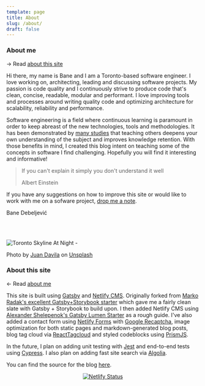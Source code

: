 ```yaml
---
template: page
title: About
slug: /about/
draft: false
---
```


<span id="about-me">

### About me

→ Read [about this site](#about-cleancode)

</span>

<style>
.my-image {
    margin: 30px 0 30px 30px;
    float: right;
}

.my-image div {
  width: 200px !important;
  height: 200px !important;
  padding-bottom: 0 !important;
}

.my-image img {
  border: 1px solid #666;
  border-radius: 50% !important;
  width: 200px !important;
  height: auto !important;
}

.my-image .gatsby-resp-image-background-image {
    border-radius: 50% !important;
}
</style>

<wrapped-image className="my-image" src="bane.jpg" alt="Bane Debeljević"></wrapped-image>

Hi there, my name is Bane and I am a Toronto-based software engineer. I love working on, architecting, leading and discussing software projects. My passion is code quality and I continuously strive to produce code that's clean, concise, readable, modular and performant. I love improving tools and processes around writing quality code and optimizing architecture for scalability, reliability and performance.

Software engineering is a field where continuous learning is paramount in order to keep abreast of the new technologies, tools and methodologies. It has been demonstrated by [many studies](https://journals.sagepub.com/doi/abs/10.3102/00028312019002237) that teaching others deepens your own understanding of the subject and improves knowledge retention. With those benefits in mind, I created this blog intent on teaching some of the concepts in software I find challenging. Hopefully you will find it interesting and informative!

> If you can't explain it simply you don't understand it well
>
> Albert Einstein

If you have any suggestions on how to improve this site or would like to work with me on a sofware project, [drop me a note](/contact/).

Bane Debeljević

<br></br>

<style>
 img.gatsby-resp-image-image, span.gatsby-resp-image-background-image {
     border-radius: 10px;
 }
 a.gatsby-resp-image-link {
     border-bottom: none;
 }
</style>

![Toronto Skyline At Night - ](/media/toronto.jpg)

<image-caption>Photo by <a href="https://unsplash.com/@juanster">Juan Davila</a> on <a href="https://unsplash.com">Unsplash</a></image-caption>

<span id="about-cleancode">

### About this site

← Read [about me](#)

</span>

This site is built using [Gatsby](https://www.gatsbyjs.org/) and [Netlify CMS](https://www.netlifycms.org/). Originally forked from [Marko Radak's excellent Gatsby+Storybook starter](https://github.com/markoradak/gatsby-starter-storybook) which gave me a fairly clean slate with Gatsby + Storybook to build upon. I then added Netlify CMS using [Alexander Shelepenok's Gatsby Lumen Starter](https://github.com/alxshelepenok/gatsby-starter-lumen) as a rough guide. I've also added a contact form using [Netlify Forms](https://www.netlify.com/products/forms/) with [Google Recaptcha](https://www.google.com/recaptcha/intro/v3.html), image optimization for both static pages and markdown-generated blog posts, blog tag cloud via [ReactTagcloud](https://www.npmjs.com/package/react-tagcloud) and styled codeblocks using [PrismJS](https://prismjs.com/).

In the future, I plan on adding unit testing with [Jest](https://jestjs.io/) and end-to-end tests using [Cypress](https://www.cypress.io/). I also plan on adding fast site search via [Algolia](https://www.algolia.com/).

You can find the source for the blog [here](https://github.com/baneDD/cleancode).

<style>
  .no-border > p {
        text-align: center;
  }

  .no-border > p > a {
    border-bottom: none;
  }

  .no-border > p > a:hover {
    border-bottom: none;
  }
</style>
<span class="no-border">

[![Netlify Status](https://api.netlify.com/api/v1/badges/06c990f4-cbed-46b3-b117-cae450d4e3db/deploy-status)](https://app.netlify.com/sites/cleancode-ca/deploys)

</span>

<div style="text-align: center">
    <social></social>
    <copyright></copyright>
</div>
